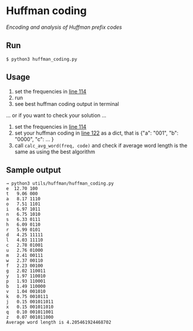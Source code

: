 # Huffman coding

*Encoding and analysis of Huffman prefix codes*


## Run
```shell
$ python3 huffman_coding.py
```


## Usage
1. set the frequencies in [line 114](https://github.com/FIUP/algotests/blob/master/utils/huffman/huffman_coding.py#L114)
2. run
3. see best huffman coding output in terminal

... or if you want to check your solution ...

1. set the frequencies in [line 114](https://github.com/FIUP/algotests/blob/master/utils/huffman/huffman_coding.py#L114)
2. set your huffman coding in [line 122](https://github.com/FIUP/algotests/blob/master/utils/huffman/huffman_coding.py#L122) as a dict, that is {"a": "001", "b": "0000", "c": ... }
3. call ```calc_avg_word(freq, code)``` and check if average word length is the same as using the best algorithm


## Sample output
```shell
→ python3 utils/huffman/huffman_coding.py 
e  12.70 100
t   9.06 000
a   8.17 1110
o   7.51 1101
i   6.97 1011
n   6.75 1010
s   6.33 0111
h   6.09 0110
r   5.99 0101
d   4.25 11111
l   4.03 11110
c   2.78 01001
u   2.76 01000
m   2.41 00111
w   2.37 00110
f   2.23 00100
g   2.02 110011
y   1.97 110010
p   1.93 110001
b   1.49 110000
v   1.04 001010
k   0.75 0010111
j   0.15 001011011
x   0.15 001011010
q   0.10 001011001
z   0.07 001011000
Average word length is 4.205461924468702
```
